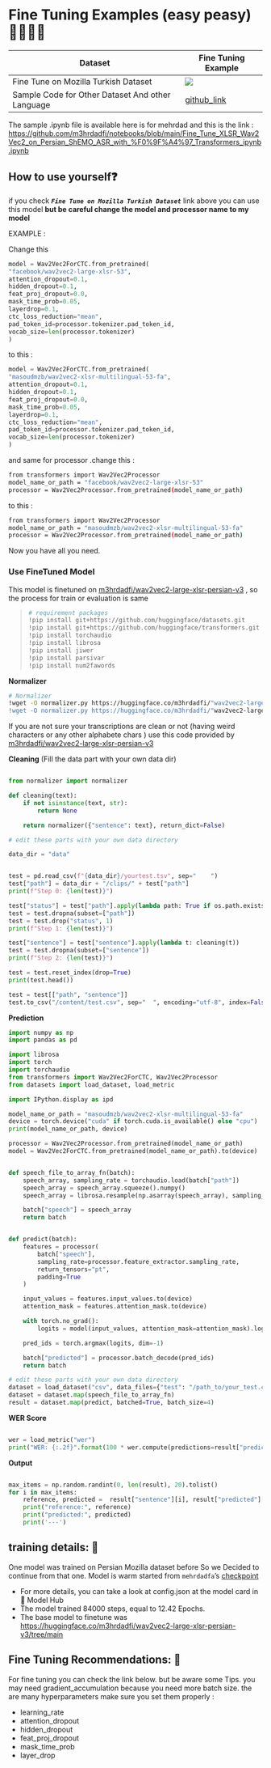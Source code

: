 # Fine Tuning Examples (easy peasy) 👷‍♂️👷‍♀️

| Dataset                                          | Fine Tuning Example                                          |
| ------------------------------------------------ | ------------------------------------------------------------ |
| Fine Tune on Mozilla Turkish Dataset             | <a href="https://colab.research.google.com/github/patrickvonplaten/notebooks/blob/master/Fine_Tune_XLSR_Wav2Vec2_on_Turkish_ASR_with_%F0%9F%A4%97_Transformers.ipynb"><img src="https://img.shields.io/static/v1?label=Colab&message=Fine-tuning Example&logo=Google%20Colab&color=f9ab00"></a> |
| Sample Code for Other Dataset And other Language | [github_link](https://github.com/m3hrdadfi/notebooks/)       |

The sample .ipynb file is available here is for mehrdad and this is the link : https://github.com/m3hrdadfi/notebooks/blob/main/Fine_Tune_XLSR_Wav2Vec2_on_Persian_ShEMO_ASR_with_%F0%9F%A4%97_Transformers_ipynb.ipynb



## How to use yourself❓

if you check ***`Fine Tune on Mozilla Turkish Dataset`*** link above you can use this model **but be careful change the model and processor name to my model** 

EXAMPLE : 

Change this 

```python
model = Wav2Vec2ForCTC.from_pretrained(
"facebook/wav2vec2-large-xlsr-53",
attention_dropout=0.1,
hidden_dropout=0.1,
feat_proj_dropout=0.0,
mask_time_prob=0.05,
layerdrop=0.1,
ctc_loss_reduction="mean",
pad_token_id=processor.tokenizer.pad_token_id,
vocab_size=len(processor.tokenizer)
)

```

to  this : 

```python
model = Wav2Vec2ForCTC.from_pretrained(
"masoudmzb/wav2vec2-xlsr-multilingual-53-fa",
attention_dropout=0.1,
hidden_dropout=0.1,
feat_proj_dropout=0.0,
mask_time_prob=0.05,
layerdrop=0.1,
ctc_loss_reduction="mean",
pad_token_id=processor.tokenizer.pad_token_id,
vocab_size=len(processor.tokenizer)
)

```

and same for processor .change this :

```bash
from transformers import Wav2Vec2Processor
model_name_or_path = "facebook/wav2vec2-large-xlsr-53"
processor = Wav2Vec2Processor.from_pretrained(model_name_or_path)

```

to this : 

```bash
from transformers import Wav2Vec2Processor
model_name_or_path = "masoudmzb/wav2vec2-xlsr-multilingual-53-fa"
processor = Wav2Vec2Processor.from_pretrained(model_name_or_path)
```

Now you have all you need.



### Use FineTuned Model

This model is finetuned on [m3hrdadfi/wav2vec2-large-xlsr-persian-v3](https://huggingface.co/m3hrdadfi/wav2vec2-large-xlsr-persian-v3) , so the process for train or evaluation is same

> ```bash
> # requirement packages
> !pip install git+https://github.com/huggingface/datasets.git
> !pip install git+https://github.com/huggingface/transformers.git
> !pip install torchaudio
> !pip install librosa
> !pip install jiwer
> !pip install parsivar
> !pip install num2fawords
> ```



**Normalizer**

```bash
# Normalizer
!wget -O normalizer.py https://huggingface.co/m3hrdadfi/"wav2vec2-large-xlsr-persian-v3/raw/main/dictionary.py
!wget -O normalizer.py https://huggingface.co/m3hrdadfi/"wav2vec2-large-xlsr-persian-v3/raw/main/normalizer.py

```



If you are not sure your transcriptions are clean or not (having weird characters or any other alphabete chars ) use this code provided by  [m3hrdadfi/wav2vec2-large-xlsr-persian-v3](https://huggingface.co/m3hrdadfi/wav2vec2-large-xlsr-persian-v3)  



**Cleaning** (Fill the data part with your own data dir)

```python

from normalizer import normalizer

def cleaning(text):
    if not isinstance(text, str):
        return None

    return normalizer({"sentence": text}, return_dict=False)

# edit these parts with your own data directory

data_dir = "data"


test = pd.read_csv(f"{data_dir}/yourtest.tsv", sep="	")
test["path"] = data_dir + "/clips/" + test["path"]
print(f"Step 0: {len(test)}")

test["status"] = test["path"].apply(lambda path: True if os.path.exists(path) else None)
test = test.dropna(subset=["path"])
test = test.drop("status", 1)
print(f"Step 1: {len(test)}")

test["sentence"] = test["sentence"].apply(lambda t: cleaning(t))
test = test.dropna(subset=["sentence"])
print(f"Step 2: {len(test)}")

test = test.reset_index(drop=True)
print(test.head())

test = test[["path", "sentence"]]
test.to_csv("/content/test.csv", sep="	", encoding="utf-8", index=False)
```



**Prediction**

```python
import numpy as np
import pandas as pd

import librosa
import torch
import torchaudio
from transformers import Wav2Vec2ForCTC, Wav2Vec2Processor
from datasets import load_dataset, load_metric

import IPython.display as ipd

model_name_or_path = "masoudmzb/wav2vec2-xlsr-multilingual-53-fa"
device = torch.device("cuda" if torch.cuda.is_available() else "cpu")
print(model_name_or_path, device)

processor = Wav2Vec2Processor.from_pretrained(model_name_or_path)
model = Wav2Vec2ForCTC.from_pretrained(model_name_or_path).to(device)


def speech_file_to_array_fn(batch):
    speech_array, sampling_rate = torchaudio.load(batch["path"])
    speech_array = speech_array.squeeze().numpy()
    speech_array = librosa.resample(np.asarray(speech_array), sampling_rate, processor.feature_extractor.sampling_rate)

    batch["speech"] = speech_array
    return batch


def predict(batch):
    features = processor(
        batch["speech"], 
        sampling_rate=processor.feature_extractor.sampling_rate, 
        return_tensors="pt", 
        padding=True
    )

    input_values = features.input_values.to(device)
    attention_mask = features.attention_mask.to(device)

    with torch.no_grad():
        logits = model(input_values, attention_mask=attention_mask).logits 

    pred_ids = torch.argmax(logits, dim=-1)

    batch["predicted"] = processor.batch_decode(pred_ids)
    return batch

# edit these parts with your own data directory
dataset = load_dataset("csv", data_files={"test": "/path_to/your_test.csv"}, delimiter="	")["test"]
dataset = dataset.map(speech_file_to_array_fn)
result = dataset.map(predict, batched=True, batch_size=4)
```



**WER Score**

```python

wer = load_metric("wer")
print("WER: {:.2f}".format(100 * wer.compute(predictions=result["predicted"], references=result["sentence"])))
```



**Output**

```python

max_items = np.random.randint(0, len(result), 20).tolist()
for i in max_items:
    reference, predicted =  result["sentence"][i], result["predicted"][i]
    print("reference:", reference)
    print("predicted:", predicted)
    print('---')
```





## training details: 🔭

One model was trained on Persian Mozilla dataset before So we Decided to continue from that one. Model is warm started from `mehrdadfa`’s [checkpoint](https://huggingface.co/m3hrdadfi/wav2vec2-large-xlsr-persian-v3)  
- For more details, you can take a look at config.json at the model card in 🤗 Model Hub
- The model trained 84000 steps, equal to  12.42 Epochs.
- The base model to finetune was https://huggingface.co/m3hrdadfi/wav2vec2-large-xlsr-persian-v3/tree/main

## Fine Tuning Recommendations: 🐤
For fine tuning you can check the link below. but be aware some Tips. you may need gradient_accumulation because you need more batch size.  the are many hyperparameters make sure you set them properly : 

- learning_rate
- attention_dropout
-  hidden_dropout
-  feat_proj_dropout
-  mask_time_prob
-  layer_drop



